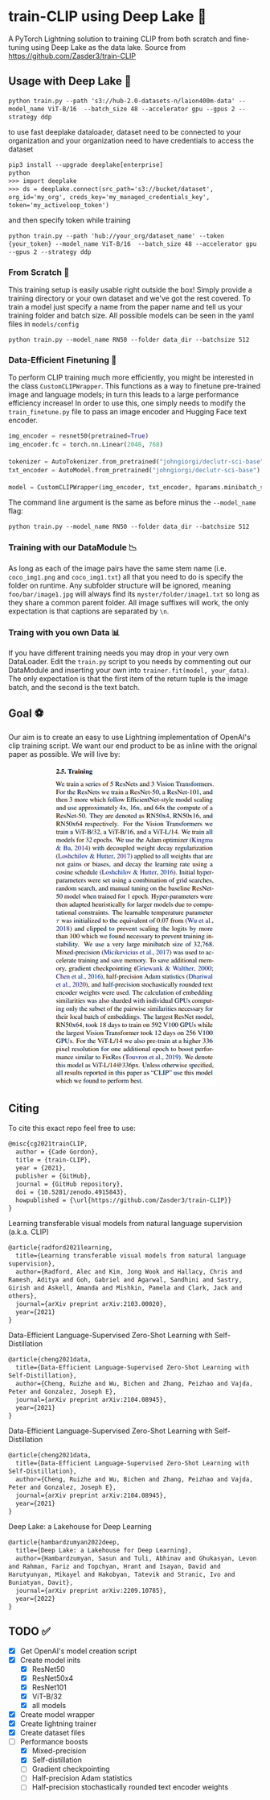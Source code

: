 # train-CLIP using Deep Lake 📎

A PyTorch Lightning solution to training CLIP from both scratch and fine-tuning using Deep Lake as the data lake. Source from https://github.com/Zasder3/train-CLIP
 
## Usage with Deep Lake 🚂

```
python train.py --path 's3://hub-2.0-datasets-n/laion400m-data' --model_name ViT-B/16  --batch_size 48 --accelerator gpu --gpus 2 --strategy ddp 
```

to use fast deeplake dataloader, dataset need to be connected to your organization and your organization need to have credentials to access the dataset

```
pip3 install --upgrade deeplake[enterprise]
python
>>> import deeplake
>>> ds = deeplake.connect(src_path='s3://bucket/dataset', org_id='my_org', creds_key='my_managed_credentials_key', token='my_activeloop_token')
```

and then specify token while training
```
python train.py --path 'hub://your_org/dataset_name' --token {your_token} --model_name ViT-B/16  --batch_size 48 --accelerator gpu --gpus 2 --strategy ddp 
```

### From Scratch 🌵
This training setup is easily usable right outside the box! Simply provide a training directory or your own dataset and we've got the rest covered. To train a model just specify a name from the paper name and tell us your training folder and batch size. All possible models can be seen in the yaml files in `models/config`

```
python train.py --model_name RN50 --folder data_dir --batchsize 512
```

### Data-Efficient Finetuning 🚆
To perform CLIP training much more efficiently, you might be interested in the class `CustomCLIPWrapper`. This functions as a way to finetune pre-trained image and language models; in turn this leads to a large performance efficiency increase! In order to use this, one simply needs to modify the `train_finetune.py` file to pass an image encoder and Hugging Face text encoder. 

```python
img_encoder = resnet50(pretrained=True)
img_encoder.fc = torch.nn.Linear(2048, 768)

tokenizer = AutoTokenizer.from_pretrained("johngiorgi/declutr-sci-base")
txt_encoder = AutoModel.from_pretrained("johngiorgi/declutr-sci-base")

model = CustomCLIPWrapper(img_encoder, txt_encoder, hparams.minibatch_size, avg_word_embs=True)
```

The command line argument is the same as before minus the `--model_name` flag:
```
python train.py --model_name RN50 --folder data_dir --batchsize 512
```

### Training with our DataModule 📉

As long as each of the image pairs have the same stem name (i.e. `coco_img1.png` and `coco_img1.txt`) all that you need to do is specify the folder on runtime. Any subfolder structure will be ignored, meaning `foo/bar/image1.jpg` will always find its `myster/folder/image1.txt` so long as they share a common parent folder. All image suffixes will work, the only expectation is that captions are separated by `\n`.

### Traing with you own Data 📊

If you have different training needs you may drop in your very own DataLoader. Edit the `train.py` script to you needs by commenting out our DataModule and inserting your own into `trainer.fit(model, your_data)`. The only expectation is that the first item of the return tuple is the image batch, and the second is the text batch.

## Goal ⚽

Our aim is to create an easy to use Lightning implementation of OpenAI's clip training script. We want our end product to be as inline with the orignal paper as possible. We will live by:

<p align="center">
    <img src="images/clip-paper.PNG" alt="CLIP Section Image">
</p>

## Citing

To cite this exact repo feel free to use:
```
@misc{cg2021trainCLIP,
  author = {Cade Gordon},
  title = {train-CLIP},
  year = {2021},
  publisher = {GitHub},
  journal = {GitHub repository},
  doi = {10.5281/zenodo.4915843},
  howpublished = {\url{https://github.com/Zasder3/train-CLIP}}
}
```

Learning transferable visual models from natural language supervision (a.k.a. CLIP)
```
@article{radford2021learning,
  title={Learning transferable visual models from natural language supervision},
  author={Radford, Alec and Kim, Jong Wook and Hallacy, Chris and Ramesh, Aditya and Goh, Gabriel and Agarwal, Sandhini and Sastry, Girish and Askell, Amanda and Mishkin, Pamela and Clark, Jack and others},
  journal={arXiv preprint arXiv:2103.00020},
  year={2021}
}
```

Data-Efficient Language-Supervised Zero-Shot Learning with Self-Distillation
```
@article{cheng2021data,
  title={Data-Efficient Language-Supervised Zero-Shot Learning with Self-Distillation},
  author={Cheng, Ruizhe and Wu, Bichen and Zhang, Peizhao and Vajda, Peter and Gonzalez, Joseph E},
  journal={arXiv preprint arXiv:2104.08945},
  year={2021}
}
```

Data-Efficient Language-Supervised Zero-Shot Learning with Self-Distillation
```
@article{cheng2021data,
  title={Data-Efficient Language-Supervised Zero-Shot Learning with Self-Distillation},
  author={Cheng, Ruizhe and Wu, Bichen and Zhang, Peizhao and Vajda, Peter and Gonzalez, Joseph E},
  journal={arXiv preprint arXiv:2104.08945},
  year={2021}
}
```

Deep Lake: a Lakehouse for Deep Learning
```
@article{hambardzumyan2022deep,
  title={Deep Lake: a Lakehouse for Deep Learning},
  author={Hambardzumyan, Sasun and Tuli, Abhinav and Ghukasyan, Levon and Rahman, Fariz and Topchyan, Hrant and Isayan, David and Harutyunyan, Mikayel and Hakobyan, Tatevik and Stranic, Ivo and Buniatyan, Davit},
  journal={arXiv preprint arXiv:2209.10785},
  year={2022}
}
```


## TODO ✅

- [x] Get OpenAI's model creation script
- [x] Create model inits
  - [x] ResNet50
  - [x] ResNet50x4
  - [x] ResNet101
  - [x] ViT-B/32
  - [x] all models
- [x] Create model wrapper
- [x] Create lightning trainer
- [x] Create dataset files 
- [ ] Performance boosts
  - [x] Mixed-precision
  - [x] Self-distillation
  - [ ] Gradient checkpointing
  - [ ] Half-precision Adam statistics
  - [ ] Half-precision stochastically rounded text encoder weights
